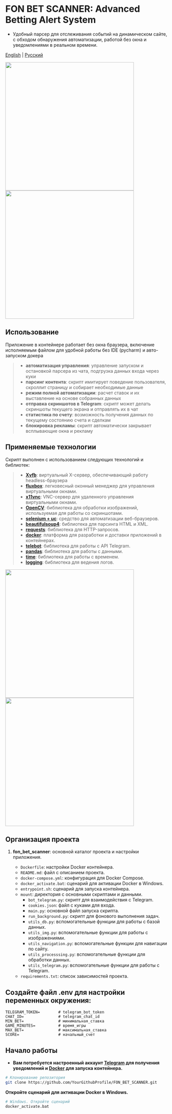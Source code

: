 # FON BET SCANNER: Advanced Betting Alert System
- Удобный парсер для отслеживания событий на динамическом сайте, с обходом обнаружения автоматизации, работой без окна и уведомлениями в реальном времени.

[English](./README_en.md) | [Русский](./README.md)

<p align="left">
 <img src="img/01_fon_bet_scanner_1.png" width="400">
 <img src="img/01_fon_bet_scanner_2.png" width="400">
</p>

## Использование 
Приложение в контейнере работает без окна браузера, включение исполняемым файлом для удобной работы без IDE (pycharm) и авто-запуском докера
> - **автоматизация управления**: управление запуском и остановкой парсера из чата, подгрузка данных входа через куки
> - **парсинг контента**: скрипт имитирует поведение пользователя, скроллит страницу и собирает необходимые данные
> - **режим полной автоматизации**: расчет ставок и их выставление на основе собранных данных
> - **отправка скриншотов в Telegram**: скрипт может делать скриншоты текущего экрана и отправлять их в чат
> - **статистика по счету**: возможность получения данных по текущему состоянию счета и сделкам
> - **блокировка рекламы**: скрипт автоматически закрывает всплывающие окна и рекламу

## Применяемые технологии
Скрипт выполнен с использованием следующих технологий и библиотек:
> - **[Xvfb](https://www.x.org/releases/X11R7.6/doc/man/man1/Xvfb.1.xhtml)**: виртуальный X-сервер, обеспечивающий работу headless-браузера
> - **[fluxbox](https://fluxbox.org/)**: легковесный оконный менеджер для управления виртуальными окнами.
> - **[x11vnc](https://www.karlrunge.com/x11vnc/)**: VNC-сервер для удаленного управления виртуальными окнами.
> - **[OpenCV](https://opencv.org/)**: библиотека для обработки изображений, используемая для работы со скриншотами.
> - **[selenium + uc](https://www.selenium.dev/)**: средство для автоматизации веб-браузеров.
> - **[beautifulsoup4](https://www.crummy.com/software/BeautifulSoup/)**: библиотека для парсинга HTML и XML.
> - **[requests](https://docs.python-requests.org/en/latest/)**: библиотека для HTTP-запросов.
> - **[docker](https://www.docker.com/)**: платформа для разработки и доставки приложений в контейнерах.
> - **[telebot](https://pypi.org/project/pyTelegramBotAPI/)**: библиотека для работы с API Telegram.
> - **[pandas](https://pandas.pydata.org/)**: библиотека для работы с данными.
> - **[time](https://docs.python.org/3/library/time.html)**: библиотека для работы с временем.
> - **[logging](https://docs.python.org/3/library/logging.html)**: библиотека для ведения логов.

<p align="left">
   <img src="img/02_fon_bet_scanner_1.png" width="400">
   <img src="img/02_fon_bet_scanner_2.png" width="400">
</p>

## Организация проекта

1. **fon_bet_scanner**: основной каталог проекта и настройки приложения.

    - `Dockerfile`: настройки Docker контейнера.
    - `README.md`: файл с описанием проекта.
    - `docker-compose.yml`: конфигурация для Docker Compose.
    - `docker_activate.bat`: сценарий для активации Docker в Windows.
    - `entrypoint.sh`: сценарий для запуска контейнера.
    - `mount`: директория с основными скриптами и данными.
        - `bot_telegram.py`: скрипт для взаимодействия с Telegram.
        - `cookies.json`: файл с куками для входа.
        - `main.py`: основной файл запуска скрипта.
        - `run_background.py`: скрипт для фонового выполнения задач.
        - `utils_db.py`: вспомогательные функции для работы с базой данных.
        - `utils_img.py`: вспомогательные функции для работы с изображениями.
        - `utils_navigation.py`: вспомогательные функции для навигации по сайту.
        - `utils_processsing.py`: вспомогательные функции для обработки данных.
        - `utils_telegram.py`: вспомогательные функции для работы с Telegram.
    - `requirements.txt`: список зависимостей проекта.
      
## Создайте файл .env для настройки переменных окружения:
```dotenv 
TELEGRAM_TOKEN=        # telegram_bot_token
CHAT_ID=               # telegram_chat_id
MIN_BET=               # минимальная_ставка
GAME_MINUTES=          # время_игры
MAX_BET=               # максимальная_ставка
SCORE=                 # начальный_счет
```


## Начало работы
- **Вам потребуется настроенный аккаунт [Telegram](https://core.telegram.org/bots) для получения уведомлений и [Docker](https://www.docker.com/) для запуска контейнера.**

```bash
# Клонирование репозитория
git clone https://github.com/YourGithubProfile/FON_BET_SCANNER.git
```
 **Откройте сценарий для активации Docker в Windows.**
```bash
# Windows. Откройте сценарий
docker_activate.bat
```

